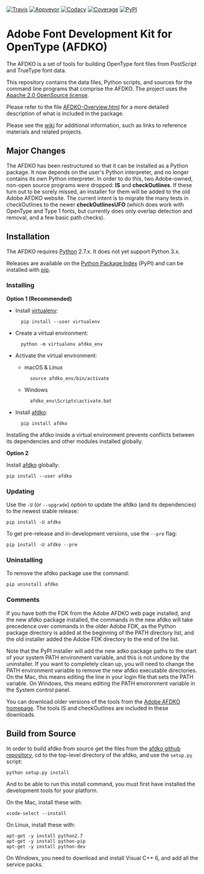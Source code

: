 [![Travis](https://travis-ci.org/adobe-type-tools/afdko.svg)](https://travis-ci.org/adobe-type-tools/afdko)
[![Appveyor](https://ci.appveyor.com/api/projects/status/qurx2si4x54b97mt/branch/develop?svg=true)](https://ci.appveyor.com/project/adobe-type-tools/afdko/branch/develop)
[![Codacy](https://api.codacy.com/project/badge/Grade/08ceff914833445685924ebb1f040070)](https://www.codacy.com/app/adobe-type-tools/afdko?utm_source=github.com&amp;utm_medium=referral&amp;utm_content=adobe-type-tools/afdko&amp;utm_campaign=Badge_Grade)
[![Coverage](https://codecov.io/gh/adobe-type-tools/afdko/branch/develop/graph/badge.svg)](https://codecov.io/gh/adobe-type-tools/afdko/branch/develop)
[![PyPI](https://img.shields.io/pypi/v/afdko.svg)](https://pypi.org/project/afdko)

Adobe Font Development Kit for OpenType (AFDKO)
===============================================

The AFDKO is a set of tools for building OpenType font files from
PostScript and TrueType font data.

This repository contains the data files, Python scripts, and sources for
the command line programs that comprise the AFDKO. The project uses the
[Apache 2.0 OpenSource license](LICENSE.md).

Please refer to the file
[AFDKO-Overview.html](https://rawgit.com/adobe-type-tools/afdko/master/afdko/AFDKO-Overview.html)
for a more detailed description of what is included in the package.

Please see the 
[wiki](https://github.com/adobe-type-tools/afdko/wiki)
for additional information, such as links to reference materials and related 
projects.

Major Changes
-------------

The AFDKO has been restructured so that it can be installed as a Python
package. It now depends on the user\'s Python interpreter, and no longer
contains its own Python interpreter. In order to do this, two
Adobe-owned, non-open source programs were dropped: **IS** and
**checkOutlines**. If these turn out to be sorely missed, an installer
for them will be added to the old Adobe AFDKO website. The current
intent is to migrate the many tests in checkOutlines to the newer
**checkOutlinesUFO** (which does work with OpenType and Type 1 fonts,
but currently does only overlap detection and removal, and a few basic
path checks).

Installation
------------

The AFDKO requires [Python](http://www.python.org/download) 2.7.x. It
does not yet support Python 3.x.

Releases are available on the [Python Package
Index](https://pypi.python.org/pypi/afdko) (PyPI) and can be installed
with [pip](https://pip.pypa.io).

### Installing

**Option 1 (Recommended)**

- Install [virtualenv](https://virtualenv.pypa.io):

        pip install --user virtualenv

- Create a virtual environment:

        python -m virtualenv afdko_env

- Activate the virtual environment:

    - macOS & Linux

            source afdko_env/bin/activate

    - Windows

            afdko_env\Scripts\activate.bat

- Install [afdko](https://pypi.python.org/pypi/afdko):

        pip install afdko

Installing the afdko inside a virtual environment prevents conflicts
between its dependencies and other modules installed globally.

**Option 2**

Install [afdko](https://pypi.python.org/pypi/afdko) globally:

    pip install --user afdko

### Updating

Use the `-U` (or `--upgrade`) option to update the afdko (and its
dependencies) to the newest stable release:

    pip install -U afdko

To get pre-release and in-development versions, use the `--pre` flag:

    pip install -U afdko --pre

### Uninstalling

To remove the afdko package use the command:

    pip uninstall afdko

### Comments

If you have both the FDK from the Adobe AFDKO web page installed, and
the new afdko package installed, the commands in the new afdko will take
precedence over commands in the older Adobe FDK, as the Python package
directory is added at the beginning of the PATH directory list, and the
old installer added the Adobe FDK directory to the end of the list.

Note that the PyPI installer will add the new adko package paths to the
start of your system PATH environment variable, and this is not undone
by the uninstaller. If you want to completely clean up, you will need to
change the PATH environment variable to remove the new afdko executable
directories. On the Mac, this means editing the line in your login file
that sets the PATH variable. On Windows, this means editing the PATH
environment variable in the System control panel.

You can download older versions of the tools from the [Adobe AFDKO
homepage](http://www.adobe.com/devnet/opentype/afdko.html). The tools IS
and checkOutlines are included in these downloads.

Build from Source
-----------------

In order to build afdko from source get the files from the [afdko github
repository](https://github.com/adobe-type-tools/afdko), cd to the
top-level directory of the afdko, and use the `setup.py` script:

    python setup.py install

And to be able to run this install command, you must first have
installed the development tools for your platform.

On the Mac, install these with:

    xcode-select --install

On Linux, install these with:

    apt-get -y install python2.7
    apt-get -y install python-pip
    apt-get -y install python-dev

On Windows, you need to download and install Visual C++ 6, and add all
the service packs.
